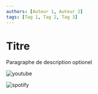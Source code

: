 ```yaml
---
authors: [Auteur 1, Auteur 2]
tags: [Tag 1, Tag 2, Tag 3]
---
```


# Titre

Paragraphe de description optionel

![youtube](LIEN_YOUTUBE)

![spotify](LIEN_SPOTIFY)

